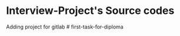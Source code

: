 # Interview-Project's Source codes 

Adding project for gitlab
#   f i r s t - t a s k - f o r - d i p l o m a  
 